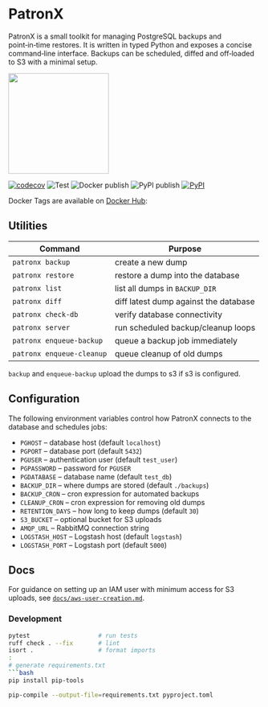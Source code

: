 # PatronX
PatronX is a small toolkit for managing PostgreSQL backups and point‑in‑time
restores. It is written in typed Python and exposes a concise command‑line
interface. Backups can be scheduled, diffed and off‑loaded to S3 with a minimal
setup.


<img src="./patronx.jpg" width="200" />

[![codecov](https://codecov.io/gh/xdanielsb/patronx/graph/badge.svg?token=AHTJFKDSKU)](https://codecov.io/gh/xdanielsb/patron)
![Test](https://github.com/xdanielsb/patronx/actions/workflows/ci-test.yml/badge.svg)
![Docker publish](https://github.com/xdanielsb/patronx/actions/workflows/cd-docker-publish.yml/badge.svg)
![PyPI publish](https://github.com/xdanielsb/patronx/actions/workflows/cd-publish-to-pypi.yml/badge.svg)
[![PyPI](https://img.shields.io/pypi/v/patronx)](https://pypi.org/project/patronx/)

Docker Tags are available on [Docker Hub](https://hub.docker.com/r/xdanielsb/patronx/tags):

## Utilities 

| Command             | Purpose           |
| ------------------- |-------------------|
| ``patronx backup``  | create a new dump |
| ``patronx restore`` | restore a dump into the database |
| ``patronx list``    | list all dumps in ``BACKUP_DIR`` |
| ``patronx diff``    | diff latest dump against the database |
| ``patronx check-db``| verify database connectivity |
| ``patronx server``  | run scheduled backup/cleanup loops |
| ``patronx enqueue-backup`` | queue a backup job immediately |
| ``patronx enqueue-cleanup`` | queue cleanup of old dumps |

`backup` and `enqueue-backup` upload the dumps to s3 if s3 is configured.



## Configuration
The following environment variables control how PatronX connects to the database
and schedules jobs:

- ``PGHOST``           – database host (default ``localhost``)
- ``PGPORT``           – database port (default ``5432``)
- ``PGUSER``           – authentication user (default ``test_user``)
- ``PGPASSWORD``       – password for ``PGUSER``
- ``PGDATABASE``       – database name (default ``test_db``)
- ``BACKUP_DIR``       – where dumps are stored (default ``./backups``)
- ``BACKUP_CRON``      – cron expression for automated backups
- ``CLEANUP_CRON``     – cron expression for removing old dumps
- ``RETENTION_DAYS``   – how long to keep dumps (default ``30``)
- ``S3_BUCKET``        – optional bucket for S3 uploads
- ``AMQP_URL``         – RabbitMQ connection string
- ``LOGSTASH_HOST``    – Logstash host (default ``logstash``)
- ``LOGSTASH_PORT``    – Logstash port (default ``5000``)


## Docs

For guidance on setting up an IAM user with minimum access for S3 uploads, see
[``docs/aws-user-creation.md``](docs/aws-user-creation.md).


### Development  

```bash
pytest                   # run tests
ruff check . --fix       # lint
isort .                  # format imports
:
# generate requirements.txt
```bash
pip install pip-tools
```
```bash
pip-compile --output-file=requirements.txt pyproject.toml 
```
